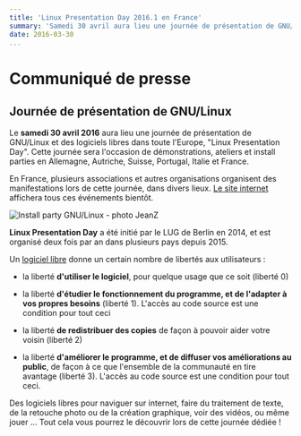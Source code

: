 ```yaml
---
title: 'Linux Presentation Day 2016.1 en France'
summary: 'Samedi 30 avril aura lieu une journée de présentation de GNU/Linux'
date: 2016-03-30
...
```


# Communiqué de presse

## Journée de présentation de GNU/Linux

Le **samedi 30 avril 2016** aura lieu une journée de présentation de GNU/Linux et des logiciels libres dans toute l'Europe, "Linux Presentation Day". Cette journée sera l'occasion de démonstrations, ateliers et install parties en Allemagne, Autriche, Suisse, Portugal, Italie et France.

En France, plusieurs associations et autres organisations organisent des manifestations lors de cette journée, dans divers lieux. [Le site internet](http://linux-presentation-day.fr/) affichera tous ces événements bientôt.

![Install party GNU/Linux - photo JeanZ](/extra/images/install-party-photo-jeanz.jpg)

**Linux Presentation Day** a été initié par le LUG de Berlin en 2014, et est organisé deux fois par an dans plusieurs pays depuis 2015.

Un [logiciel libre](http://www.april.org/articles/intro/ll.html) donne un certain nombre de libertés aux utilisateurs :

* la liberté **d'utiliser le logiciel**, pour quelque usage que ce soit (liberté 0)

* la liberté **d'étudier le fonctionnement du programme, et de l'adapter à vos propres besoins** (liberté 1). L'accès au code source est une condition pour tout ceci  

* la liberté **de redistribuer des copies** de façon à pouvoir aider votre voisin (liberté 2)  

* la liberté **d'améliorer le programme, et de diffuser vos améliorations au public**, de façon à ce que l'ensemble de la communauté en tire avantage (liberté 3). L'accès au code source est une condition pour tout ceci.

Des logiciels libres pour naviguer sur internet, faire du traitement de texte, de la retouche photo ou de la création graphique, voir des vidéos, ou même jouer ... Tout cela vous pourrez le découvrir lors de cette journée dédiée !
